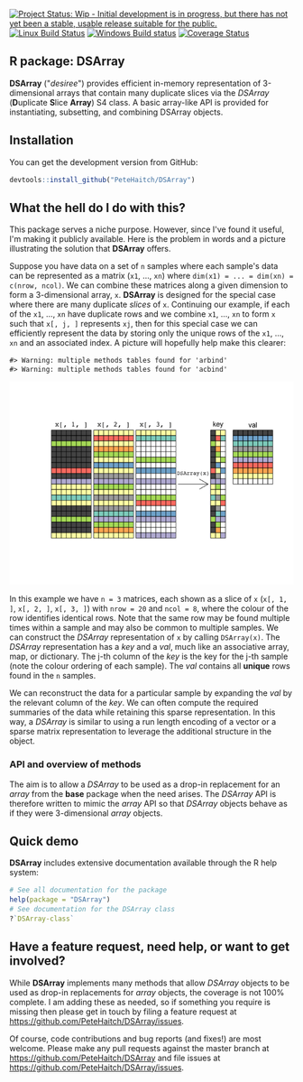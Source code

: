 
<!-- README.md is generated from README.Rmd. Please edit that file -->
[![Project Status: Wip - Initial development is in progress, but there has not yet been a stable, usable release suitable for the public.](http://www.repostatus.org/badges/0.1.0/wip.svg)](http://www.repostatus.org/#wip) [![Linux Build Status](https://travis-ci.org/PeteHaitch/DSArray.svg?branch=master)](https://travis-ci.org/PeteHaitch/DSArray) [![Windows Build status](https://ci.appveyor.com/api/projects/status/github/PeteHaitch/DSArray?svg=true)](https://ci.appveyor.com/project/PeteHaitch/DSArray) [![Coverage Status](https://img.shields.io/codecov/c/github/PeteHaitch/DSArray/master.svg)](https://codecov.io/github/PeteHaitch/DSArray?branch=master)

<!-- TODO: Uncomment once in Bioc
[![Bioconductor downloads](http://bioconductor.org/shields/downloads/DSArray.svg)](http://bioconductor.org/packages/stats/bioc/DSArray.html) -->
<!-- TODO: Uncomment once obtained DOI
[![DOI](https://zenodo.org/badge/22085/PeteHaitch/DSArray.svg)](https://zenodo.org/badge/latestdoi/22085/PeteHaitch/DSArray) -->
<!-- TODO: Uncomment once in Bioc
[![Bioconductor devel build status](http://bioconductor.org/shields/build/devel/bioc/DSArray.svg)](http://bioconductor.org/checkResults/devel/bioc-LATEST/DSArray/) -->
R package: DSArray
------------------

**DSArray** ("*desiree*") provides efficient in-memory representation of 3-dimensional arrays that contain many duplicate slices via the *DSArray* (**D**uplicate **S**lice **Array**) S4 class. A basic array-like API is provided for instantiating, subsetting, and combining DSArray objects.

Installation
------------

You can get the development version from GitHub:

``` r
devtools::install_github("PeteHaitch/DSArray")
```

What the hell do I do with this?
--------------------------------

This package serves a niche purpose. However, since I've found it useful, I'm making it publicly available. Here is the problem in words and a picture illustrating the solution that **DSArray** offers.

Suppose you have data on a set of `n` samples where each sample's data can be represented as a matrix (`x1`, ..., `xn`) where `dim(x1) = ... = dim(xn) = c(nrow, ncol)`. We can combine these matrices along a given dimension to form a 3-dimensional array, `x`. **DSArray** is designed for the special case where there are many duplicate *slices* of `x`. Continuing our example, if each of the `x1`, ..., `xn` have duplicate rows and we combine `x1`, ..., `xn` to form `x` such that `x[, j, ]` represents `xj`, then for this special case we can efficiently represent the data by storing only the unique rows of the `x1`, ..., `xn` and an associated index. A picture will hopefully help make this clearer:

    #> Warning: multiple methods tables found for 'arbind'
    #> Warning: multiple methods tables found for 'acbind'

![](README-draw-DSArray-1.png)

In this example we have `n = 3` matrices, each shown as a slice of `x` (`x[, 1, ]`, `x[, 2, ]`, `x[, 3, ]`) with `nrow = 20` and `ncol = 8`, where the colour of the row identifies identical rows. Note that the same row may be found multiple times within a sample and may also be common to multiple samples. We can construct the *DSArray* representation of `x` by calling `DSArray(x)`. The *DSArray* representation has a *key* and a *val*, much like an associative array, map, or dictionary. The j-th column of the *key* is the key for the j-th sample (note the colour ordering of each sample). The *val* contains all **unique** rows found in the `n` samples.

We can reconstruct the data for a particular sample by expanding the *val* by the relevant column of the *key*. We can often compute the required summaries of the data while retaining this sparse representation. In this way, a *DSArray* is similar to using a run length encoding of a vector or a sparse matrix representation to leverage the additional structure in the object.

<!-- TODO: Uncomment once implemented
### Memory usage


```r
# TODO: Plot of memory savings for different nr, nc, sl, pus, and so
```
-->
### API and overview of methods

The aim is to allow a *DSArray* to be used as a drop-in replacement for an *array* from the **base** package when the need arises. The *DSArray* API is therefore written to mimic the *array* API so that *DSArray* objects behave as if they were 3-dimensional *array* objects.

Quick demo
----------

<!-- TODO: Uncomment once implemented
Here we use a small example dataset to demonstrate the API. However, it is only really beneficial to use a _DSArray_ object instead of an _array_ when the dimensions of the object are large and there are many duplicate slices (this is demonstrated at the end of the demo).


-->
**DSArray** includes extensive documentation available through the R help system:

``` r
# See all documentation for the package
help(package = "DSArray")
# See documentation for the DSArray class
?`DSArray-class`
```

<!-- TODO: Uncomment once the package is part of Bioconductor
The package also includes a comprehensive vignette that expands upon the above quick demo. In particular, the vignette demonstrates:

1. Using _DSArray_ objects with the [__SummarizedExperiment__](http://bioconductor.org/packages/SummarizedExperiment/) R/Bioconductor package. 
2. A discussion of optimally implemented methods for _DSArray_ objects
3. Comparison to the sparse matrix classes in the __Matrix__ (TODO: Get official CRAN link) R pakage.
4. Future work

The first point was the motivation for the development of __DSArray__. The __SummarizedExperiment__ package defines an important base class in the Bioconductor project. I needed an efficient way to store DNA methylation patterns, a particular kind of genomic data, that was compatible with the __SummarizedExperiment__ package.

The vignette can be viewed at [http://bioconductor.org/packages/release/bioc/vignettes/DSArray/inst/doc/DSArrayIntroduction.html](http://bioconductor.org/packages/release/bioc/vignettes/DSArray/inst/doc/DSArrayIntroduction.html) or accessed from R using: -->
Have a feature request, need help, or want to get involved?
-----------------------------------------------------------

While **DSArray** implements many methods that allow *DSArray* objects to be used as drop-in replacements for *array* objects, the coverage is not 100% complete. I am adding these as needed, so if something you require is missing then please get in touch by filing a feature request at <https://github.com/PeteHaitch/DSArray/issues>.

<!-- TODO: Uncomment once part of Bioconductor
I recommend that questions seeking support in using the software are posted to the Bioconductor support forum - [https://support.bioconductor.org/](https://support.bioconductor.org/) - where they will attract not only my attention but that of the wider Bioconductor community. -->
Of course, code contributions and bug reports (and fixes!) are most welcome. Please make any pull requests against the master branch at <https://github.com/PeteHaitch/DSArray> and file issues at <https://github.com/PeteHaitch/DSArray/issues>.
